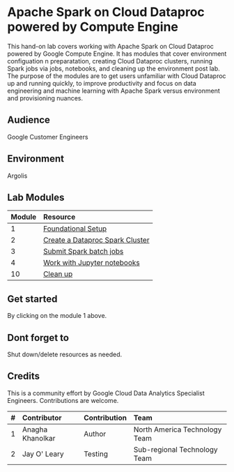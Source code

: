 # Apache Spark on Cloud Dataproc powered by Compute Engine

This hand-on lab covers working with Apache Spark on Cloud Dataproc powered by Google Compute Engine. It has modules that cover environment configuation n preparatation, creating Cloud Dataproc clusters, running Spark jobs via jobs, notebooks, and cleaning up the environment post lab. The purpose of the modules are to get users unfamiliar with Cloud Dataproc up and running quickly, to improve productivity and focus on data engineering and machine learning with Apache Spark versus environment and provisioning nuances.

## Audience

Google Customer Engineers

## Environment

Argolis

## Lab Modules

| Module | Resource | 
| -- | :--- |
| 1 | [Foundational Setup](01-foundational-setup.md) |
| 2 | [Create a Dataproc Spark Cluster](02-gce-create-spark-cluster.md) |
| 3 | [Submit Spark batch jobs](03-run-spark-batch-jobs.md) |
| 4 | [Work with Jupyter notebooks](04-run-spark-notebooks.md) |
| 10 | [Clean up](10-clean-up.md) |

## Get started
By clicking on the module 1 above.

## Dont forget to 
Shut down/delete resources as needed.

## Credits
This is a community effort by Google Cloud Data Analytics Specialist Engineers. Contributions are welcome.<br>


| # | Contributor | Contribution | Team |
| -- | :---    | :---| :---| 
| 1 | Anagha Khanolkar | Author | North America Technology Team |
| 2 | Jay O' Leary | Testing | Sub-regional Technology Team |
